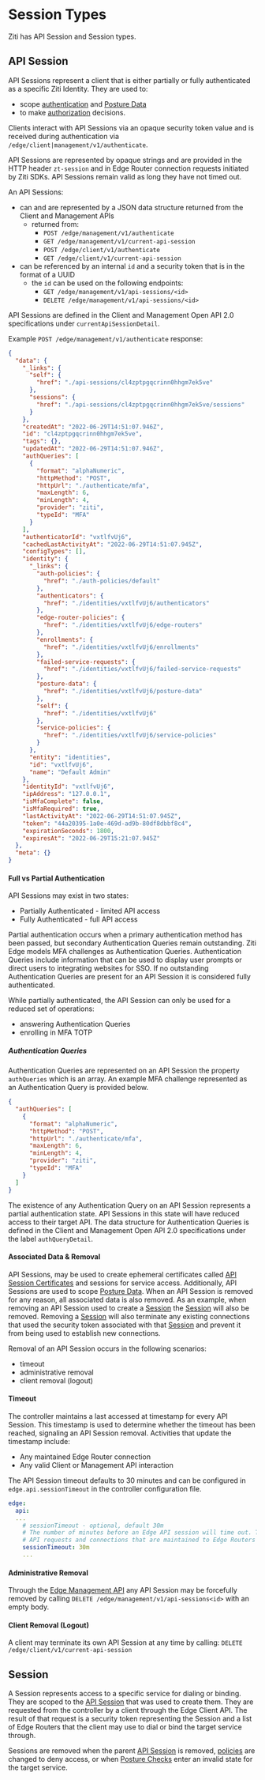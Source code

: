 # Session Types

Ziti has API Session and Session types.

## API Session

API Sessions represent a client that is either partially or fully authenticated as a specific Ziti Identity.
They are used to:

- scope [authentication](authentication/auth.md) and [Posture Data](authorization/posture-checks)
- to make [authorization](authorization/auth.md) decisions.

Clients interact with API Sessions via an opaque security token value and is received during authentication via `/edge/client|management/v1/authenticate`.

API Sessions are represented by opaque strings and are provided in the HTTP header `zt-session` and in Edge Router
connection requests initiated by Ziti SDKs. API Sessions remain valid as long they have not timed out.

An API Sessions:

- can and are represented by a JSON data structure returned from the Client and Management APIs
    - returned from:
        - `POST /edge/management/v1/authenticate`
        - `GET /edge/management/v1/current-api-session`
        - `POST /edge/client/v1/authenticate`
        - `GET /edge/client/v1/current-api-session`
- can be referenced by an internal `id` and a security token that is in the format of a UUID
    - the `id` can be used on the following endpoints:
        - `GET /edge/management/v1/api-sessions/<id>`
        - `DELETE /edge/management/v1/api-sessions/<id>`

API Sessions are defined in the Client and Management Open API 2.0 specifications under `currentApiSessionDetail`.

Example `POST /edge/management/v1/authenticate` response:

```json
{
  "data": {
    "_links": {
      "self": {
        "href": "./api-sessions/cl4zptpgqcrinn0hhgm7ek5ve"
      },
      "sessions": {
        "href": "./api-sessions/cl4zptpgqcrinn0hhgm7ek5ve/sessions"
      }
    },
    "createdAt": "2022-06-29T14:51:07.946Z",
    "id": "cl4zptpgqcrinn0hhgm7ek5ve",
    "tags": {},
    "updatedAt": "2022-06-29T14:51:07.946Z",
    "authQueries": [
      {
        "format": "alphaNumeric",
        "httpMethod": "POST",
        "httpUrl": "./authenticate/mfa",
        "maxLength": 6,
        "minLength": 4,
        "provider": "ziti",
        "typeId": "MFA"
      }
    ],
    "authenticatorId": "vxtlfvUj6",
    "cachedLastActivityAt": "2022-06-29T14:51:07.945Z",
    "configTypes": [],
    "identity": {
      "_links": {
        "auth-policies": {
          "href": "./auth-policies/default"
        },
        "authenticators": {
          "href": "./identities/vxtlfvUj6/authenticators"
        },
        "edge-router-policies": {
          "href": "./identities/vxtlfvUj6/edge-routers"
        },
        "enrollments": {
          "href": "./identities/vxtlfvUj6/enrollments"
        },
        "failed-service-requests": {
          "href": "./identities/vxtlfvUj6/failed-service-requests"
        },
        "posture-data": {
          "href": "./identities/vxtlfvUj6/posture-data"
        },
        "self": {
          "href": "./identities/vxtlfvUj6"
        },
        "service-policies": {
          "href": "./identities/vxtlfvUj6/service-policies"
        }
      },
      "entity": "identities",
      "id": "vxtlfvUj6",
      "name": "Default Admin"
    },
    "identityId": "vxtlfvUj6",
    "ipAddress": "127.0.0.1",
    "isMfaComplete": false,
    "isMfaRequired": true,
    "lastActivityAt": "2022-06-29T14:51:07.945Z",
    "token": "44a20395-1a0e-469d-ad9b-80df8dbbf8c4",
    "expirationSeconds": 1800,
    "expiresAt": "2022-06-29T15:21:07.945Z"
  },
  "meta": {}
}
```

#### Full vs Partial Authentication

API Sessions may exist in two states:

- Partially Authenticated - limited API access
- Fully Authenticated - full API access

Partial authentication occurs when a primary authentication method has been passed, but secondary Authentication Queries
remain outstanding. Ziti Edge models MFA challenges as Authentication Queries. Authentication Queries include information
that can be used to display user prompts or direct users to integrating websites for SSO. If no outstanding
Authentication Queries are present for an API Session it is considered fully authenticated.

While partially authenticated, the API Session can only be used for a reduced set of operations:

- answering Authentication Queries
- enrolling in MFA TOTP

##### Authentication Queries

Authentication Queries are represented on an API Session the property `authQueries` which is an array. An example
MFA challenge represented as an Authentication Query is provided below.

```json
{
  "authQueries": [
    {
      "format": "alphaNumeric",
      "httpMethod": "POST",
      "httpUrl": "./authenticate/mfa",
      "maxLength": 6,
      "minLength": 4,
      "provider": "ziti",
      "typeId": "MFA"
    }
  ]
}
```

The existence of any Authentication Query on an API Session represents a partial authentication state. API Sessions
in this state will have reduced access to their target API. The data structure for Authentication Queries is defined
in the Client and Management Open API 2.0 specifications under the label `authQueryDetail`.

#### Associated Data & Removal

API Sessions, may be used to create ephemeral certificates called [API Session Certificates](authentication/20-api-session-certificates.md)
and sessions for service access. Additionally, API Sessions are used to scope [Posture Data](authorization/posture-checks.md#posture-data).
When an API Session is removed for any reason, all associated data is also removed. As an example, when removing an
API Session used to create a [Session](#session) the [Session](#session) will also be removed. Removing a [Session](#session) will also terminate any
existing connections that used the security token associated with that [Session](#session) and prevent it from being used to
establish new connections.

Removal of an API Session occurs in the following scenarios:

- timeout
- administrative removal
- client removal (logout)

#### Timeout

The controller maintains a last accessed at timestamp for every API Session. This timestamp is used to determine whether
the timeout has been reached, signaling an API Session removal. Activities that update the timestamp include:

- Any maintained Edge Router connection
- Any valid Client or Management API interaction

The API Session timeout defaults to 30 minutes and can be configured in `edge.api.sessionTimeout` in the controller
configuration file.

```yaml
edge:
  api:
  ...
    # sessionTimeout - optional, default 30m
    # The number of minutes before an Edge API session will time out. Timeouts are reset by
    # API requests and connections that are maintained to Edge Routers
    sessionTimeout: 30m
    ...
```

#### Administrative Removal

Through the [Edge Management API](/docs/reference/developer/api#edge-management-api) any API Session may be forcefully removed
by calling `DELETE /edge/management/v1/api-sessions<id>` with an empty body.

#### Client Removal (Logout)

A client may terminate its own API Session at any time by calling: `DELETE /edge/client/v1/current-api-session`

## Session

A Session represents access to a specific service for dialing or binding. They are scoped to the
[API Session](#api-session) that was used to create them. They are requested from the
controller by a client through the Edge Client API. The result of that request is a security token representing
the Session and a list of Edge Routers that the client may use to dial or bind the target service through.

Sessions are removed when the parent [API Session](authentication/auth.md#api-sessions) is removed,
[policies](authorization/policies/overview.mdx) are changed to deny access, or when [Posture
Checks](authorization/posture-checks.md) enter an invalid state for the target service.
